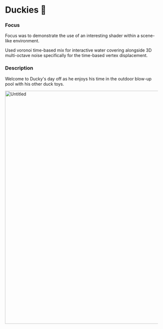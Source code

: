 # Duckies 🦆

### Focus

Focus was to demonstrate the use of an interesting shader within a scene-like environment.

Used voronoi time-based mix for interactive water covering alongside 3D multi-octave noise specifically for the time-based vertex displacement.

### Description

Welcome to Ducky's day off as he enjoys his time in the outdoor blow-up pool with his other duck toys.

<img width="766" alt="Untitled" src="https://github.com/hanbollar/duckies/assets/19377312/c0972020-0956-43f5-a772-731926c3d2bf">

